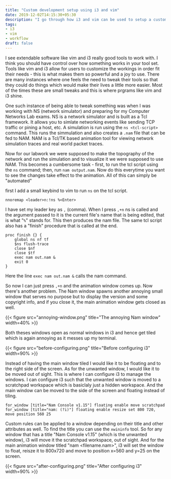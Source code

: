 ```yaml
---
title: "Custom development setup using i3 and vim"
date: 2019-12-02T14:15:30+05:30
description: "I go through how i3 and vim can be used to setup a custom workspace for working with NS (network simulator) and Nam (network animator)"
tags:
- i3
- vim
- workflow
draft: false
---
```


I see extendable software like vim and i3 really good tools to work with. I
think you should have control over how something works in your tool set. Tools
like vim and i3 allow for users to customize the workings in order fit their
needs - this is what makes them so powerful and a joy to use. There are many
instances where one feels the need to tweak their tools so that they could do
things which would make their lives a little more easier. Most of the times
these are small tweaks and this is where prgrams like vim and i3 shine.

One such instance of being able to tweak something was when I was working with
NS (network simulator) and preparing for my Computer Networks Lab exams. NS is
a network simulator and is built as a Tcl framework. It allows you to simlate
networking events like sending TCP traffic or pining a host, etc. A simulation
is run using the `ns <tcl-script>` command. This runs the simmulation and also
creates a `.nam` file that can be fed to NAM.  NAM is a Tcl/TK based animation
tool for viewing network simulation traces and real world packet traces.

Now for our labwork we were supposed to make the topography of the network and
run the simulation and to visualize it we were supposed to use NAM. This
becomes a cumbersome task - first, to run the tcl script using the `ns`
command; then, run `nam output.nam`. Now do this everytime you want to see the
changes take effect to the animation. All of this can simply be "automated"

first I add a small keybind to vim to run `ns` on the tcl script.

```
nnoremap <leader>n:!ns %<Enter>
```

I have set my leader key as `,` (comma). When I press `,+n` ns is called and
the argument passed to it is the current file's name that is being edited, that
is what "`%`" stands for. This then produces the nam file. The same tcl script
also has a "finish" procedure that is called at the end.

```
proc finish {} {
    global ns nf tf
    $ns flush-trace
    close $nf
    close $tf
    exec nam out.nam &
    exit 0
}
```

Here the line `exec nam out.nam &` calls the nam command.

So now I can just press `,+n` and the animation window comes up.  Now there's
another problem. The Nam window spawns another annoying small window that
serves no purpose but to display the version and some copyright info, and if
you close it, the main animation window gets closed as well.

{{< figure src="annoying-window.png" title="The annoying Nam window" width=40% >}}

Both theses windows open as normal windows in i3 and hence get tiled which is
again annoying as it messes up my terminal.

{{< figure src="before-configuring.png" title="Before configuring i3" width=90% >}}

Instead of having the main window
tiled I would like it to be floating and to the right side of the screen. As
for the unwanted window, I would like it to be moved out of sight. This is
where I can configure i3 to manage the windows. I can configure i3 such
that the unwanted window is moved to a scratchpad workspace which is
basiclaly just a hidden workspace. And the main window can be moved to the
side of the screen and floating instead of tiling.

```
for_window [title="Nam Console v1.15"] floating enable move scratchpad
for_window [title="nam: (?i)"] floating enable resize set 800 720, move position 560 25
```

Custom rules can be applied to a window depending on their title and other
attributes as well. To find the title you can use the `xwininfo` tool. So for
any window that has a title "Nam Console v1.15" (which is the unwanted window),
i3 will move it the scratchpad workspace, out of sight. And for the main
animation window titled "nam <filename.nam>", i3 will set the window to float,
reisze it to 800x720 and move to position x=560 and y=25 on the screen.

{{< figure src="after-configuring.png" title="After configuring i3" width=90% >}}

